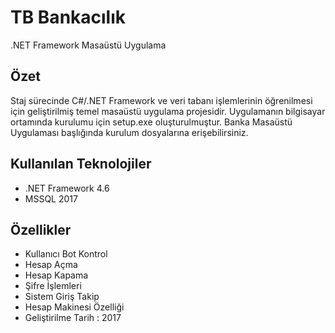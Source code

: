 # TB Bankacılık
 .NET Framework Masaüstü Uygulama
 
## Özet
Staj sürecinde C#/.NET Framework ve veri tabanı işlemlerinin öğrenilmesi için geliştirilmiş temel masaüstü uygulama projesidir. Uygulamanın bilgisayar ortamında kurulumu için setup.exe oluşturulmuştur. Banka Masaüstü Uygulaması başlığında kurulum dosyalarına erişebilirsiniz.

## Kullanılan Teknolojiler
 * .NET Framework 4.6
 * MSSQL 2017
 
## Özellikler
 * Kullanıcı Bot Kontrol
 * Hesap Açma
 * Hesap Kapama
 * Şifre İşlemleri
 * Sistem Giriş Takip
 * Hesap Makinesi Özelliği
 * Geliştirilme Tarih : 2017
 
 
 
 
